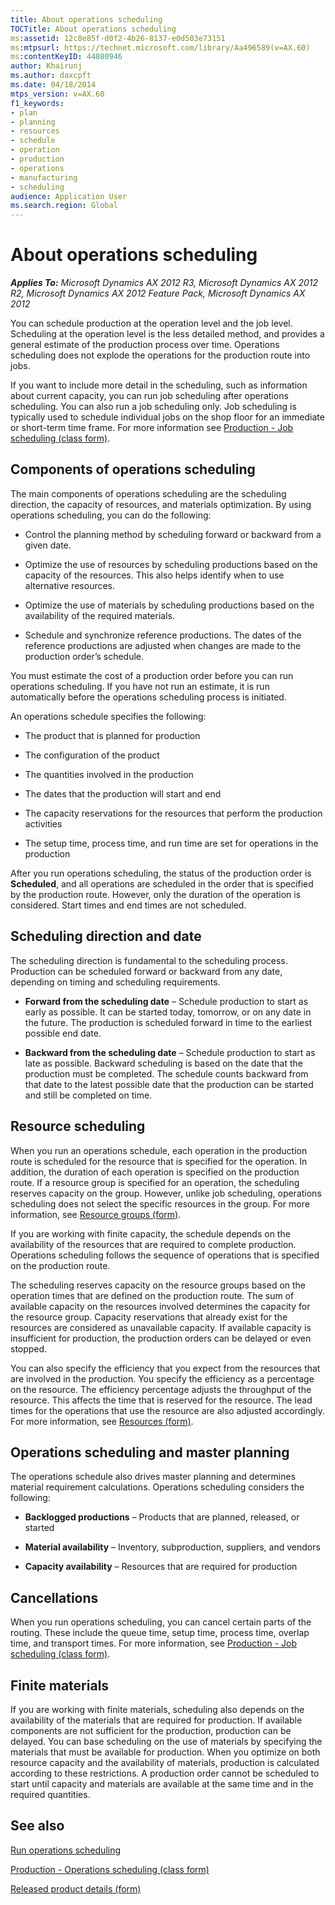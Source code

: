 ```yaml
---
title: About operations scheduling
TOCTitle: About operations scheduling
ms:assetid: 12c8e85f-d0f2-4b26-8137-e0d503e73151
ms:mtpsurl: https://technet.microsoft.com/library/Aa496589(v=AX.60)
ms:contentKeyID: 44080946
author: Khairunj
ms.author: daxcpft
ms.date: 04/18/2014
mtps_version: v=AX.60
f1_keywords:
- plan
- planning
- resources
- schedule
- operation
- production
- operations
- manufacturing
- scheduling
audience: Application User
ms.search.region: Global
---
```


# About operations scheduling 


_**Applies To:** Microsoft Dynamics AX 2012 R3, Microsoft Dynamics AX 2012 R2, Microsoft Dynamics AX 2012 Feature Pack, Microsoft Dynamics AX 2012_

You can schedule production at the operation level and the job level. Scheduling at the operation level is the less detailed method, and provides a general estimate of the production process over time. Operations scheduling does not explode the operations for the production route into jobs.

If you want to include more detail in the scheduling, such as information about current capacity, you can run job scheduling after operations scheduling. You can also run a job scheduling only. Job scheduling is typically used to schedule individual jobs on the shop floor for an immediate or short-term time frame. For more information see [Production - Job scheduling (class form)](https://technet.microsoft.com/library/aa584348\(v=ax.60\)).

## Components of operations scheduling

The main components of operations scheduling are the scheduling direction, the capacity of resources, and materials optimization. By using operations scheduling, you can do the following:

  - Control the planning method by scheduling forward or backward from a given date.

  - Optimize the use of resources by scheduling productions based on the capacity of the resources. This also helps identify when to use alternative resources.

  - Optimize the use of materials by scheduling productions based on the availability of the required materials.

  - Schedule and synchronize reference productions. The dates of the reference productions are adjusted when changes are made to the production order’s schedule.

You must estimate the cost of a production order before you can run operations scheduling. If you have not run an estimate, it is run automatically before the operations scheduling process is initiated.

An operations schedule specifies the following:

  - The product that is planned for production

  - The configuration of the product

  - The quantities involved in the production

  - The dates that the production will start and end

  - The capacity reservations for the resources that perform the production activities

  - The setup time, process time, and run time are set for operations in the production

After you run operations scheduling, the status of the production order is **Scheduled**, and all operations are scheduled in the order that is specified by the production route. However, only the duration of the operation is considered. Start times and end times are not scheduled.

## Scheduling direction and date

The scheduling direction is fundamental to the scheduling process. Production can be scheduled forward or backward from any date, depending on timing and scheduling requirements.

  - **Forward from the scheduling date** – Schedule production to start as early as possible. It can be started today, tomorrow, or on any date in the future. The production is scheduled forward in time to the earliest possible end date.

  - **Backward from the scheduling date** – Schedule production to start as late as possible. Backward scheduling is based on the date that the production must be completed. The schedule counts backward from that date to the latest possible date that the production can be started and still be completed on time.

## Resource scheduling

When you run an operations schedule, each operation in the production route is scheduled for the resource that is specified for the operation. In addition, the duration of each operation is specified on the production route. If a resource group is specified for an operation, the scheduling reserves capacity on the group. However, unlike job scheduling, operations scheduling does not select the specific resources in the group. For more information, see [Resource groups (form)](https://technet.microsoft.com/library/hh227450\(v=ax.60\)).

If you are working with finite capacity, the schedule depends on the availability of the resources that are required to complete production. Operations scheduling follows the sequence of operations that is specified on the production route.

The scheduling reserves capacity on the resource groups based on the operation times that are defined on the production route. The sum of available capacity on the resources involved determines the capacity for the resource group. Capacity reservations that already exist for the resources are considered as unavailable capacity. If available capacity is insufficient for production, the production orders can be delayed or even stopped.

You can also specify the efficiency that you expect from the resources that are involved in the production. You specify the efficiency as a percentage on the resource. The efficiency percentage adjusts the throughput of the resource. This affects the time that is reserved for the resource. The lead times for the operations that use the resource are also adjusted accordingly. For more information, see [Resources (form)](https://technet.microsoft.com/library/aa557962\(v=ax.60\)).

## Operations scheduling and master planning

The operations schedule also drives master planning and determines material requirement calculations. Operations scheduling considers the following:

  - **Backlogged productions** – Products that are planned, released, or started

  - **Material availability** – Inventory, subproduction, suppliers, and vendors

  - **Capacity availability** – Resources that are required for production

## Cancellations

When you run operations scheduling, you can cancel certain parts of the routing. These include the queue time, setup time, process time, overlap time, and transport times. For more information, see [Production - Job scheduling (class form)](https://technet.microsoft.com/library/aa584348\(v=ax.60\)).

## Finite materials

If you are working with finite materials, scheduling also depends on the availability of the materials that are required for production. If available components are not sufficient for the production, production can be delayed. You can base scheduling on the use of materials by specifying the materials that must be available for production. When you optimize on both resource capacity and the availability of materials, production is calculated according to these restrictions. A production order cannot be scheduled to start until capacity and materials are available at the same time and in the required quantities.

## See also

[Run operations scheduling](run-operations-scheduling.md)

[Production - Operations scheduling (class form)](https://technet.microsoft.com/library/aa571353\(v=ax.60\))

[Released product details (form)](https://technet.microsoft.com/library/aa615563\(v=ax.60\))

  


